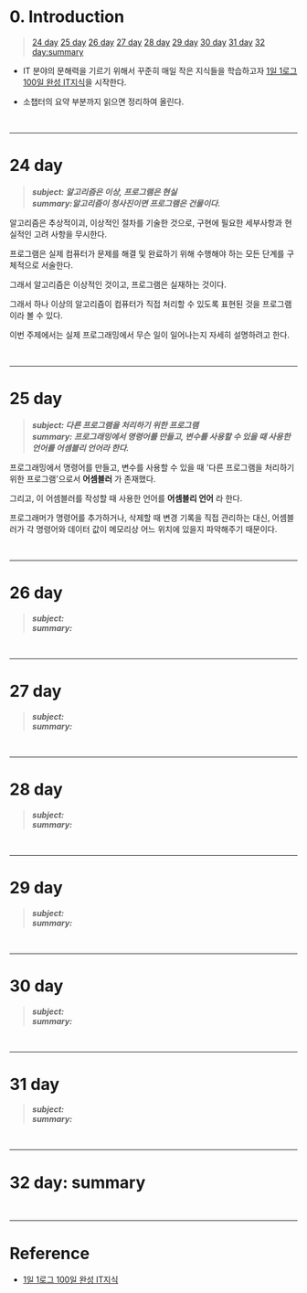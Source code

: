 # 0. Introduction

> [24 day](#24-day)
> [25 day](#25-day)
> [26 day](#26-day)
> [27 day](#27-day)
> [28 day](#28-day)
> [29 day](#29-day)
> [30 day](#30-day)
> [31 day](#31-day)
> [32 day:summary](#32-day-summary)


- IT 분야의 문해력을 기르기 위해서 꾸준히 매일 작은 지식들을 학습하고자 [1일 1로그 100일 완성 IT지식](http://www.kyobobook.co.kr/product/detailViewKor.laf?ejkGb=KOR&mallGb=KOR&barcode=9788966263301&orderClick=LEa&Kc=)을 시작한다. 


- 소챕터의 요약 부분까지 읽으면 정리하여 올린다.

<br>

---
# 24 day

> **_subject: 알고리즘은 이상, 프로그램은 현실_**    
> **_summary:알고리즘이 청사진이면 프로그램은 건물이다._**

알고리즘은 추상적이괴, 이상적인 절차를 기술한 것으로, 구현에 필요한 세부사항과 현실적인 고려 사항을 무시한다. 

프로그램은 실제 컴퓨터가 문제를 해결 및 완료하기 위해 수행해야 하는 모든 단계를 구체적으로 서술한다.  

그래서 알고리즘은 이상적인 것이고, 프로그램은 실재하는 것이다. 

그래서 하나 이상의 알고리즘이 컴퓨터가 직접 처리할 수 있도록 표현된 것을 프로그램이라 볼 수 있다. 

이번 주제에서는 실제 프로그래밍에서 무슨 일이 일어나는지 자세히 설명하려고 한다.  

<br>

---
# 25 day

> **_subject: 다른 프로그램을 처리하기 위한 프로그램_**    
> **_summary: 프로그래밍에서 명령어를 만들고, 변수를 사용할 수 있을 때 사용한 언어를 어셈블리 언어라 한다._**  

프로그래밍에서 명령어를 만들고, 변수를 사용할 수 있을 때 '다른 프로그램을 처리하기 위한 프로그램'으로서 **어셈블러** 가 존재했다. 

그리고, 이 어셈블러를 작성할 때 사용한 언어를 **어셈블리 언어** 라 한다.  

프로그래머가 명령어를 추가하거나, 삭제할 때 변경 기록을 직접 관리하는 대신, 어셈블러가 각 명령어와 데이터 값이 메모리상 어느 위치에 있을지 파악해주기 때문이다.

<br>

---
# 26 day

> **_subject:_**    
> **_summary:_**

<br>

---
# 27 day

> **_subject:_**    
> **_summary:_**

<br>

---
# 28 day

> **_subject:_**    
> **_summary:_**

<br>

---
# 29 day

> **_subject:_**    
> **_summary:_**

<br>

---
# 30 day

> **_subject:_**    
> **_summary:_**

<br>

---
# 31 day

> **_subject:_**    
> **_summary:_**

<br>

---
# 32 day: summary

<br>

---
# Reference

- [1일 1로그 100일 완성 IT지식](http://www.kyobobook.co.kr/product/detailViewKor.laf?ejkGb=KOR&mallGb=KOR&barcode=9788966263301&orderClick=LEa&Kc=) 